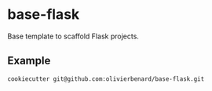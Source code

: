 # base-flask

Base template to scaffold Flask projects.

## Example

```
cookiecutter git@github.com:olivierbenard/base-flask.git
```
